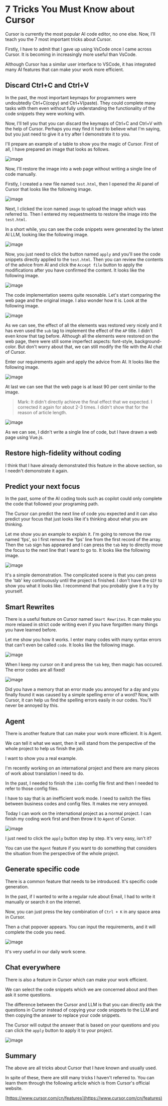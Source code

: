 # 7 Tricks You Must Know about Cursor

Cursor is currently the most popular AI code editor, no one else. Now, I'll teach you the 7 most important tricks about Cursor.

Firstly, I have to admit that I gave up using VsCode once I came across Cursor. It is becoming in increasingly more useful than VsCode.

Although Cursor has a similar user interface to VSCode, it has integrated many AI features that can make your work more efficient.

## Discard Ctrl+C and Ctrl+V

In the past, the most important keymaps for programmers were undoubtedly Ctrl+C(copy) and Ctrl+V(paste). They could complete many tasks with them even without fully understanding the functionality of the code snippets they were working with.

Now, I'll tell you that you can discard the keymaps of Ctrl+C and Ctrl+V with the help of Cursor. Perhaps you may find it hard to believe what I'm saying, but you just need to give it a try after I demonstrate it to you.

I'll prepare an example of a table to show you the magic of Cursor. First of all, I have prepared an image that looks as follows.

![image](http://shadows-mall.oss-cn-shenzhen.aliyuncs.com/images/2d5e4e8c01fb25d9db69d609df4ad0bf.jpg)

Now, I'll restore the image into a web page without writing a single line of code manually.

Firstly, I created a new file named `test.html`, then I opened the AI panel of Cursor that looks like the following image. 

![image](http://shadows-mall.oss-cn-shenzhen.aliyuncs.com/images/0510d045fe359d4e2d2f41aa8c515990.jpg)

Next, I clicked the icon named `image` to upload the image which was referred to. Then I entered my requestments to restore the image into the `test.html`.

In a short while, you can see the code snippets were generated by the latest AI LLM, looking like the following image. 

![image](http://shadows-mall.oss-cn-shenzhen.aliyuncs.com/images/06bcf1b84916127bef7ffd542d97787b.jpg)

Now, you just need to click the button named `apply` and you'll see the code snippets directly applied to the `test.html`. Then you can review the contents of the advice from AI and click the `Accept file` button to apply the modifications after you have confirmed the content. It looks like the following image.

![image](http://shadows-mall.oss-cn-shenzhen.aliyuncs.com/images/b3eb2eecb323003121d8ff765c5f7563.jpg)

The code implementation seems quite resonable. Let's start comparing the web page and the original image. I also wonder how it is. Look at the following image.

![image](http://shadows-mall.oss-cn-shenzhen.aliyuncs.com/images/0bbd8be7d050aa7f1ff929b9bad51384.jpg)

As we can see, the effect of all the elements was restored very nicely and it has even used the `sub` tag to implement the effect of the `AP` title. I didn't even know that tag before. Although all the elements were restored on the web page, there were still some imperfect aspects: font-style, background-color. But don't worry about that, we can still modify the file with the AI chat of Cursor.

Enter our requirements again and apply the advice from AI. It looks like the following image.

![image](http://shadows-mall.oss-cn-shenzhen.aliyuncs.com/images/a5c9b3b35986dcfb4d139f884c37f20f.jpg)

At last we can see that the web page is at least 90 per cent similar to the image.

> Mark: It didn't directly achieve the final effect that we expected. I corrected it again for about 2-3 times. I didn't show that for the reason of article length.

![image](http://shadows-mall.oss-cn-shenzhen.aliyuncs.com/images/52d5213e9bffaab5d6e17b000a71201f.jpg)

As we can see, I didn't write a single line of code, but I have drawn a web page using Vue.js.

## Restore high-fidelity without coding

I think that I have already demonstrated this feature in the above section, so I needn't demonstrate it again.

## Predict your next focus

In the past, some of the AI coding tools such as copilot could only complete the code that followed your programing path.

The Cursor can predict the next line of code you expected and it can also predict your focus that just looks like it's thinking about what you are thinking.

Let me show you an example to explain it. I'm going to remove the row named 'fps', so I first remove the 'fps' line from the first record of the array. Then the `tab` sign has appeared and I can press the `tab` key to directly move the focus to the next line that I want to go to. It looks like the following image.

![image](http://shadows-mall.oss-cn-shenzhen.aliyuncs.com/images/223ef653e92eee35a7b898bb4cd7cbfc.jpg)

It's a simple demonstration. The complicated scene is that you can press the 'tab' key continuously until the project is finished. I don't have the `GIF` to show you what it looks like. I recommend that you probably give it a try by yourself.

## Smart Rewrites

There is a useful feature on Cursor named `Smart Rewrites`. It can make you more relaxed in strict code writing even if you have forgotten many things you have learned before.

Let me show you how it works. I enter many codes with many syntax errors that can't even be called `code`. It looks like the following image.

![image](http://shadows-mall.oss-cn-shenzhen.aliyuncs.com/images/97f4909a7fc4c93a76faa7307789eb84.jpg)

When I keep my cursor on it and press the `tab` key, then magic has occured. The error codes are all fixed!

![image](http://shadows-mall.oss-cn-shenzhen.aliyuncs.com/images/cee3c4a6f9b61b4dd31c32a5264a0618.jpg)

Did you have a memory that an error made you annoyed for a day and you finally found it was caused by a simple spelling error of a word? Now, with Cursor, it can help us find the spelling errors easily in our codes. You'll never be annoyed by this.

## Agent

There is another feature that can make your work more efficient. It is Agent.

We can tell it what we want, then it will stand from the perspective of the whole project to help us finish the job.

I want to show you a real example.

I'm recently working on an international project and there are many pieces of work about translation I need to do.

In the past, I needed to finish the `i18n` config file first and then I needed to refer to those config files.

I have to say that is an inefficient work mode. I need to switch the files between business codes and config files. It makes me very annoyed. 

Today I can work on the international project as a normal project. I can finish my coding work first and then throw it to `Agent` of Cursor.

![image](http://shadows-mall.oss-cn-shenzhen.aliyuncs.com/images/431054c76ebd38c9eef2a165cc0022b6.jpg)

I just need to click the `apply` button step by step. It's very easy, isn't it?

You can use the `Agent` feature if you want to do something that considers the situation from the perspective of the whole project.

## Generate specific code

There is a common feature that needs to be introduced. It's specific code generation.

In the past, if I wanted to write a regular rule about Email, I had to write it manually or search it on the internet.

Now, you can just press the key combination of `Ctrl + K` in any space area in Cursor.

Then a chat popover appears. You can input the requirements, and it will complete the code you need.

![image](http://shadows-mall.oss-cn-shenzhen.aliyuncs.com/images/9b15dbb436124a38f18edaf5366b440a.jpg)

It's very useful in our daily work scene.

## Chat everywhere

There is also a feature in Cursor which can make your work efficient.

We can select the code snippets which we are concerned about and then ask it some questions.

The difference between the Cursor and LLM is that you can directly ask the questions in Cursor instead of copying your code snippets to the LLM and then copying the answer to replace your code snippets.

The Cursor will output the answer that is based on your questions and you can click the `apply` button to apply it to your project.

![image](http://shadows-mall.oss-cn-shenzhen.aliyuncs.com/images/9d6671d6b05d4e4c79c7722b992fad93.jpg)

## Summary

The above are all tricks about Cursor that I have known and usually used.

In spite of these, there are still many tricks I haven't referred to. You can learn them through the following article which is from Cursor's official website.

[https://www.cursor.com/cn/features](https://www.cursor.com/cn/features)

